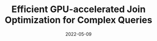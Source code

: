 ---
title: "Efficient GPU-accelerated Join Optimization for Complex Queries"
collection: publications
permalink: /publication/2022-gpuqo-demo
date: 2022-05-09
venue: 'IEEE 38th International Conference on Data Engineering (ICDE)'
paperurl: '/files/pubs/gpuqo-demo.pdf'
citation: '<b>Mageirakos, V.</b>, Mancini, R., Karthik, S., Chandra, B., & Ailamaki, A. (2022, May). Efficient GPU-accelerated Join Optimization for Complex Queries. In 2022 IEEE 38th International Conference on Data Engineering (ICDE) (pp. 3190-3193). IEEE.'
---